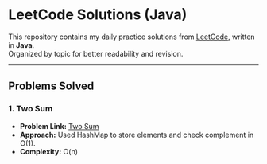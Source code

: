 #  LeetCode Solutions (Java)

This repository contains my daily practice solutions from [LeetCode](https://leetcode.com/problemset/), written in **Java**.  
Organized by topic for better readability and revision.

---

##  Problems Solved

### 1. Two Sum
- **Problem Link:** [Two Sum](https://leetcode.com/problems/two-sum/)
- **Approach:** Used HashMap to store elements and check complement in O(1).
- **Complexity:** O(n)




